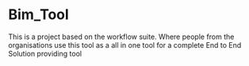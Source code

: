 # Bim_Tool
This is a project based on the workflow suite. Where people from the organisations use this tool as a all in one tool for a complete End to End  Solution providing tool 
